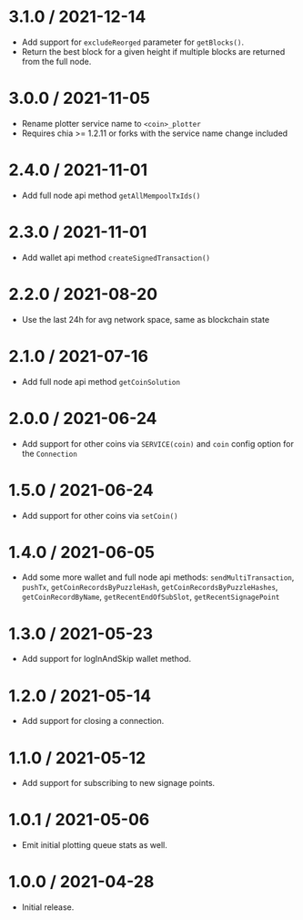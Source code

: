 3.1.0 / 2021-12-14
==================

* Add support for `excludeReorged` parameter for `getBlocks()`.
* Return the best block for a given height if multiple blocks are returned from the full node.

3.0.0 / 2021-11-05
==================

* Rename plotter service name to `<coin>_plotter`
* Requires chia >= 1.2.11 or forks with the service name change included

2.4.0 / 2021-11-01
==================

* Add full node api method `getAllMempoolTxIds()`

2.3.0 / 2021-11-01
==================

* Add wallet api method `createSignedTransaction()`

2.2.0 / 2021-08-20
==================

* Use the last 24h for avg network space, same as blockchain state

2.1.0 / 2021-07-16
==================

* Add full node api method `getCoinSolution`

2.0.0 / 2021-06-24
==================

* Add support for other coins via `SERVICE(coin)` and `coin` config option for the `Connection`

1.5.0 / 2021-06-24
==================

* Add support for other coins via `setCoin()`

1.4.0 / 2021-06-05
==================

* Add some more wallet and full node api methods: `sendMultiTransaction`, `pushTx`, `getCoinRecordsByPuzzleHash`, `getCoinRecordsByPuzzleHashes`, `getCoinRecordByName`, `getRecentEndOfSubSlot`, `getRecentSignagePoint`

1.3.0 / 2021-05-23
==================

* Add support for logInAndSkip wallet method.

1.2.0 / 2021-05-14
==================

* Add support for closing a connection.

1.1.0 / 2021-05-12
==================

* Add support for subscribing to new signage points.

1.0.1 / 2021-05-06
==================

* Emit initial plotting queue stats as well.

1.0.0 / 2021-04-28
==================

* Initial release.
